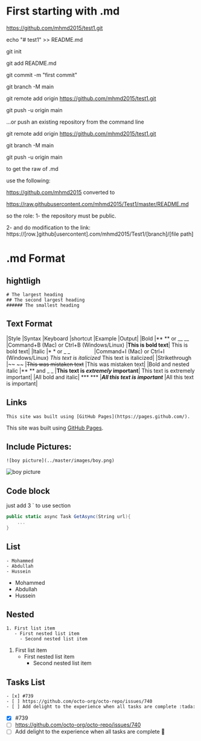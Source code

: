 
# First starting with .md

https://github.com/mhmd2015/test1.git

echo "# test1" >> README.md

git init

git add README.md

git commit -m "first commit"

git branch -M main

git remote add origin https://github.com/mhmd2015/test1.git

git push -u origin main

…or push an existing repository from the command line

git remote add origin https://github.com/mhmd2015/test1.git

git branch -M main

git push -u origin main


to get the raw of .md

use the following:

https://github.com/mhmd2015
converted to

https://raw.githubusercontent.com/mhmd2015/Test1/master/README.md

so the role:
1- the repository must be public.

2- and do modification to the link:
https://[row.]github[usercontent].com/mhmd2015/Test1/[branch]/[file path]

# .md Format

## hightligh
```
# The largest heading
## The second largest heading
###### The smallest heading
```

## Text Format


|Style	|Syntax	|Keyboard |shortcut	|Example	|Output|
|Bold	|** ** or __ __	|Command+B (Mac) or Ctrl+B (Windows/Linux)	|**This is bold text**|	This is bold text|
|Italic	|* * or _ _     	|Command+I (Mac) or Ctrl+I (Windows/Linux)	*This text is italicized*	This text is italicized|
|Strikethrough	|~~ ~~		|~~This was mistaken text~~	|This was mistaken text|
|Bold and nested italic	|** ** and _ _		|**This text is _extremely_ important**|	This text is extremely important|
|All bold and italic|	*** ***		|***All this text is important***	|All this text is important|

## Links
```
This site was built using [GitHub Pages](https://pages.github.com/).
```
This site was built using [GitHub Pages](https://pages.github.com/).

## Include Pictures:
```
![boy picture](../master/images/boy.png)
```
![boy picture](../master/images/boy.png)



## Code block

just add 3 ` to use section <code></code>

``` C#
public static async Task GetAsync(String url){
    ...
}


```

## List

```
- Mohammed
- Abdullah
- Hussein

```
- Mohammed
- Abdullah
- Hussein

## Nested
```
1. First list item
   - First nested list item
     - Second nested list item
```
1. First list item
   - First nested list item
     - Second nested list item


## Tasks List
```
- [x] #739
- [ ] https://github.com/octo-org/octo-repo/issues/740
- [ ] Add delight to the experience when all tasks are complete :tada:
```
- [x] #739
- [ ] https://github.com/octo-org/octo-repo/issues/740
- [ ] Add delight to the experience when all tasks are complete :tada:
